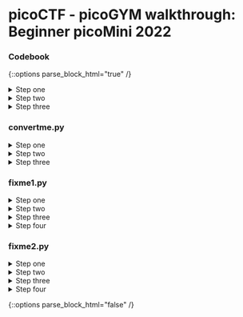# picoCTF - picoGYM walkthrough: Beginner picoMini 2022

### Codebook
{::options parse_block_html="true" /}

<details>
  <summary markdown="span"> Step one </summary>
  
  <br> Start by downloading the required files using the Webshell
  
  ```console
  wget https://artifacts.picoctf.net/c/102/code.py
  
  wget https://artifacts.picoctf.net/c/102/codebook.txt
  ```
</details>



<details>
  <summary markdown="span">Step two</summary>
  
  <br> You can use the command `ls` to check that the relevant files have been downloaded locally. Make sure that both `code.py` and `codebook.txt` are in the same directory
</details>

<details>
  <summary markdown="span">Step three</summary>
  
  <br> Executing the python file `code.py` will then print the challenge flag. 
  You can do this by entering the following command 
  ```console
  python3 code.py
  ```
</details>

### convertme.py
<details>
  <summary markdown="span">Step one</summary>
  
  <br> Start by downloading the required python script using the Webshell
  ```console
  wget https://artifacts.picoctf.net/c/31/convertme.py
  ```
</details>

<details>
  <summary markdown="span">Step two</summary>
  
  <br> Run the python script `convertme.py `
  ```console
  python3 convertme.py
  ```
</details>

<details>
  <summary markdown="span">Step three</summary>
  
  <br> You should see a randomly generated decimal value, converting this value into binary will provide the required flag. There are many websites available for converting decimal to binary, e.g. https://www.rapidtables.com/convert/number/decimal-to-binary.html
  
  ![convertme output](https://miro.medium.com/max/720/1*EVS3VMu9wXUuJNHZaFNzCg.png)
</details>

### fixme1.py
<details>
  <summary markdown="span">Step one</summary>
  
  <br> Start by downloading the required python script using the Webshell
  ```console
  wget https://artifacts.picoctf.net/c/39/fixme1.py
  ```
</details>

<details>
  <summary markdown="span">Step two</summary>
  
  <br> Run the python script `fixme1.py` to see what type of error is raised
  ```console
  python3 fixme1.py
  ```
</details>

<details>
  <summary markdown="span">Step three</summary>
  
  ![fixme1 error](https://miro.medium.com/max/720/1*USSa0Wo15jwnRS7OQmKyKQ.png)
  <br> You should encounter a `IndentationError` on `line 20`, to begin fixing this issue you will need to open the python file for edit
  ```console
  nano fixme1.py
  ```
</details>

<details>
  <summary markdown="span">Step four</summary>
  
  <br> With the python file opened, navigate to `line 20` and remove the erroneous indents. Exit `nano` by pressing CTRL and X, making sure to save your changes. Running `fixme1.py` again will now correctly print the required flag
</details>

### fixme2.py
<details>
  <summary markdown="span">Step one</summary>
  
  <br> Start by downloading the required python script using the Webshell
  ```console
  wget https://artifacts.picoctf.net/c/65/fixme2.py
  ```
</details>

<details>
  <summary markdown="span">Step two</summary>
  
  <br> Run the python script `fixme2.py` to see what type of error is raised
  ```console
  python3 fixme2.py
  ```
</details>

<details>
  <summary markdown="span">Step three</summary>
  
  ![fixme1 error](https://miro.medium.com/max/720/1*mlYHpWOlsbMF6f5OqZf2Bw.png)
  <br> You should encounter a `SyntaxError` on `line 22`, to begin fixing this issue you will need to open the python file for edit
  ```console
  nano fixme2.py
  ```
</details>

<details>
  <summary markdown="span">Step four</summary>
  
  ![fixme2 fix](https://miro.medium.com/max/720/1*czlwQZxsUc_je4-0yaPCTQ.png)
  <br> With the python file opened, navigate to `line 22` and fix the incorrect Syntax. The conditional operator `if` in Python requires two equal signs instead of one. Exit `nano` by pressing CTRL and X, making sure to save your changes. Running `fixme2.py` again will now correctly print the required flag
</details>

{::options parse_block_html="false" /}
